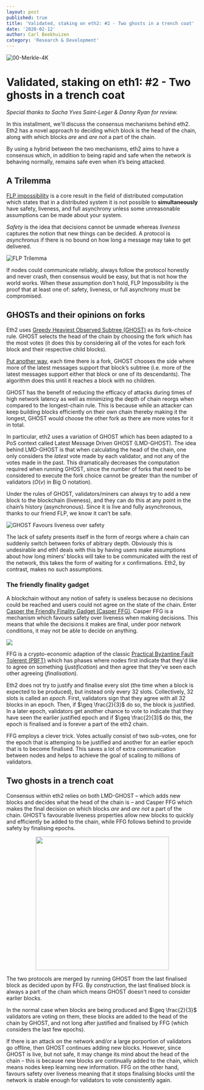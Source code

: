 ```yaml
---
layout: post
published: true
title: 'Validated, staking on eth2: #2 - Two ghosts in a trench coat'
date: '2020-02-12'
author: Carl Beekhuizen
category: 'Research & Development'
---
```


![00-Merkle-4K](https://blog.ethereum.org/img/2019/11/00-Merkle-4K.png)

# Validated, staking on eth1: #2 - Two ghosts in a trench coat

*Special thanks to Sacha Yves Saint-Leger & Danny Ryan for review.*

In this installment, we'll discuss the consensus mechanisms behind eth2. Eth2 has a novel approach to deciding which block is the head of the chain, along with which blocks _are_ and _are not_ a part of the chain.

By using a hybrid between the two mechanisms, eth2 aims to have a consensus which, in addition to being rapid and safe when the network is behaving normally, remains safe even when it’s being attacked.

## A Trilemma

[FLP impossibility](https://groups.csail.mit.edu/tds/papers/Lynch/jacm85.pdf) is a core result in the field of distributed computation which states that in a distributed system it is not possible to **simultaneously** have safety, liveness, and full asynchrony unless some unreasonable assumptions can be made about your system.

*Safety* is the idea that decisions cannot be unmade whereas *liveness* captures the notion that new things can be decided. A protocol is *asynchronus* if there is no bound on how long a message may take to get delivered.

![FLP Trilemma](https://storage.googleapis.com/ethereum-hackmd/upload_01a6db9261c1dbb5bcf81da3ae34ffee.png)


If nodes could communicate reliably, always follow the protocol honestly and never crash, then consensus would be easy, but that is not how the world works. When these assumption don't hold, FLP Impossibility is the proof that at least one of: safety, liveness, or full asynchrony must be compromised.

## GHOSTs and their opinions on forks

Eth2 uses [Greedy Heaviest Observed Subtree (GHOST)](https://eprint.iacr.org/2013/881.pdf) as its fork-choice rule. GHOST selects the head of the chain by choosing the fork which has the most votes (it does this by considering all of the votes for each fork block and their respective child blocks).

[Put another way](https://vitalik.ca/general/2018/12/05/cbc_casper.html), each time there is a fork, GHOST chooses the side where more of the latest messages support that block’s subtree (i.e. more of the latest messages support either that block or one of its descendants). The algorithm does this until it reaches a block with no children.

GHOST has the benefit of reducing the efficacy of attacks during times of high network latency as well as minimizing the depth of chain reorgs when compared to the longest-chain rule. This is because while an attacker can keep building blocks efficiently on their own chain thereby making it the longest, GHOST would choose the other fork as there are more votes for it in total.

In particular, eth2 uses a variation of GHOST which has been adapted to a PoS context called Latest Message Driven GHOST (LMD-GHOST). The idea behind LMD-GHOST is that when calculating the head of the chain, one only considers the _latest_ vote made by each validator, and not any of the votes made in the past. This dramatically decreases the computation required when running GHOST, since the number of forks that need to be considered to execute the fork choice cannot be greater than the number of validators ($O(v)$ in Big O notation).

Under the rules of GHOST, validators/miners can always try to add a new block to the blockchain (liveness), and they can do this at any point in the chain’s history (asynchronous). Since it is live and fully asynchronous, thanks to our friend FLP, we know it can’t be safe.

![GHOST Favours liveness over safety](https://storage.googleapis.com/ethereum-hackmd/upload_fb52a9383b8a39ae63929bb4b1c9436e.png)


The lack of safety presents itself in the form of reorgs where a chain can suddenly switch between forks of abitrary depth. Obviously this is undesirable and eth1 deals with this by having users make assumptions about how long miners' blocks will take to be communicated with the rest of the network, this takes the form of waiting for $x$ confirmations. Eth2, by contrast, makes no such assumptions.

### The friendly finality gadget

A blockchain without any notion of safety is useless because no decisions could be reached and users could not agree on the state of the chain. Enter [Casper the Friendly Finality Gadget (Casper FFG)](https://arxiv.org/pdf/1710.09437.pdf). Casper FFG is a mechanism which favours safety over liveness when making decisions. This means that while the decisions it makes are final, under poor network conditions, it may not be able to decide on anything.

![](https://storage.googleapis.com/ethereum-hackmd/upload_84ad2520a6a3370e4e841a969a5f1f62.png)


FFG is a crypto-economic adaption of the classic [Practical Byzantine Fault Tolerent (PBFT)](http://pmg.csail.mit.edu/papers/osdi99.pdf) which has phases where nodes first indicate that they'd like to agree on something (*justification*) and then agree that they've seen each other agreeing (*finalisation*).

Eth2 does not try to justify and finalise every slot (the time when a block is expected to be produced), but instead only every 32 slots. Collectively, 32 slots is called an *epoch*. First, validators sign that they agree with all 32 blocks in an epoch. Then, if $\geq \frac{2}{3}$ do so, the block is justified. In a later epoch, validators get another chance to vote to indicate that they have seen the earlier justified epoch and if $\geq \frac{2}{3}$ do this, the epoch is finalised and is forever a part of the eth2 chain.

FFG employs a clever trick. Votes actually consist of two sub-votes, one for the epoch that is attemping to be justified and another for an earlier epoch that is to become finalised. This saves a lot of extra communication between nodes and helps to achieve the goal of scaling to millions of validators.

## Two ghosts in a trench coat

Consensus within eth2 relies on both LMD-GHOST – which adds new blocks and decides what the head of the chain is – and Casper FFG which makes the final decision on which blocks _are_ and _are not_ a part of the chain. GHOST’s favourable liveness properties allow new blocks to quickly and efficiently be added to the chain, while FFG follows behind to provide safety by finalising epochs.

<p align="center">
   <img width="350" src="https://storage.googleapis.com/ethereum-hackmd/upload_84663daf63bd4ea84dc8dacce31625d0.png">
</p>

The two protocols are merged by running GHOST from the last finalised block as decided upon by FFG. By construction, the last finalised block is always a part of the chain which means GHOST doesn't need to consider earlier blocks.

In the normal case when blocks are being produced and $\geq \frac{2}{3}$  validators are voting on them, these blocks are added to the head of the chain by GHOST, and not long after justified and finalised by FFG (which considers the last few epochs).

If there is an attack on the network and/or a large porportion of validators go offline, then GHOST continues adding new blocks. However, since GHOST is live, but not safe, it may change its mind about the head of the chain – this is because new blocks are continually added to the chain, which means nodes keep learning new information. FFG on the other hand, favours safety over liveness meaning that it stops finalising blocks until the network is stable enough for validators to vote consistently again.
